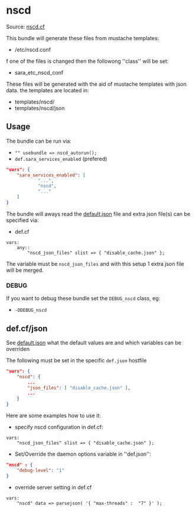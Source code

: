 # nscd

Source: [nscd.cf](/services/nscd.cf)

This bundle will generate these files from mustache templates:
 * /etc/nscd.conf

f one of the files is changed then the followong ''class'' will be set:
 * sara_etc_nscd_conf

These files will be generated with the aid of mustache templates with json data.
the templates are located in:
 * templates/nscd/
 * templates/nscd/json

## Usage

The bundle can be run via:
 *  `"" usebundle => nscd_autorun();`
 * `def.sara_services_enabled` (prefered)
```json
"vars": {
    "sara_services_enabled": [
            "...",
            "nscd",
            "..."
    ]
}
```

The bundle will aways read the [default.json](/templates/nscd/json/default.json) file
and extra json file(s) can be specified via:
 * def.cf
```
vars:
    any::
        "nscd_json_files" slist => { "disable_cache.json" };
```

The variable must be `nscd_json_files` and with this setup 1 extra json file will be  merged.

### DEBUG

If you want to debug these bundle set the `DEBUG_nscd` class, eg:
 * `-DDEBUG_nscd`


## def.cf/json

See [default.json](/templates/nscd/json/default.json) what the default values are and
which variables can be overriden

The following must be set in the specific `def.json` hostfile
```json
"vars": {
    "nscd": {
        ...
        "json_files": [ "disable_cache.json" ],
        ...
    }
}
```

Here are some examples how to use it:
 * specify nscd configuration in def.cf:
```
vars:
    "nscd_json_files" slist => { "disable_cache.json" };
```
 * Set/Override the daemon options variable in ''def.json'':
```json
"nscd" : {
    "debug-level": "1"
}
```
 * override server setting in def.cf
```
vars:
    "nscd" data => parsejson( '{ "max-threads" :  "7" }' );
```
